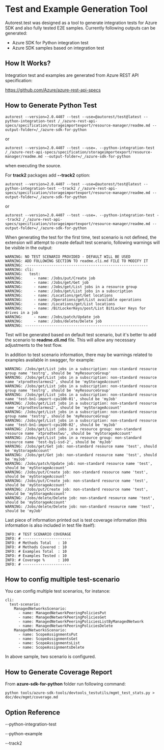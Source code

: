 # Test and Example Generation Tool

Autorest.test was designed as a tool to generate integration tests for Azure SDK and also fully tested E2E samples. Currently following outputs can be generated:

- Azure SDK for Python integration test
- Azure SDK samples based on integration test

## How It Works?

Integration test and examples are generated from Azure REST API specification:

https://github.com/Azure/azure-rest-api-specs

## How to Generate Python Test

    autorest --version=2.0.4407 --test --use=@autorest/test@latest --python-integration-test /_/azure-rest-api-specs/specification/storageimportexport/resource-manager/readme.md --output-folder=/_/azure-sdk-for-python

or

    autorest --version=2.0.4407 --test --use=. --python-integration-test /_/azure-rest-api-specs/specification/storageimportexport/resource-manager/readme.md --output-folder=/_/azure-sdk-for-python

when executing the source.

For **track2** packages add **--track2** option:

    autorest --version=2.0.4407 --test --use=@autorest/test@latest --python-integration-test --track2 /_/azure-rest-api-specs/specification/storageimportexport/resource-manager/readme.md --output-folder=/_/azure-sdk-for-python

or

    autorest --version=2.0.4407 --test --use=. --python-integration-test --track2 /_/azure-rest-api-specs/specification/storageimportexport/resource-manager/readme.md --output-folder=/_/azure-sdk-for-python

When generating the test for the first time, test scenario is not defined, the extension will attempt to create default test scenario, following warnings will be visible in the output:

    WARNING: NO TEST SCENARIO PROVIDED - DEFAULT WILL BE USED
    WARNING: ADD FOLLOWING SECTION TO readme.cli.md FILE TO MODIFY IT
    WARNING: --------------------------------------------------------
    WARNING: cli:
    WARNING:   test:
    WARNING:     - name: /Jobs/put/Create job
    WARNING:     - name: /Jobs/get/Get job
    WARNING:     - name: /Jobs/get/List jobs in a resource group
    WARNING:     - name: /Jobs/get/List jobs in a subscription
    WARNING:     - name: /Locations/get/Get locations
    WARNING:     - name: /Operations/get/List available operations
    WARNING:     - name: /Locations/get/List locations
    WARNING:     - name: /BitLockerKeys/post/List BitLocker Keys for drives in a job
    WARNING:     - name: /Jobs/patch/Update job
    WARNING:     - name: /Jobs/delete/Delete job
    WARNING: --------------------------------------------------------

Test will be generated based on default test scenario, but it's better to add the scenario to **readme.cli.md** file.
This will allow any necessary adjustments to the test flow. 

In addition to test scenario information, there may be warnings related to examples available in swagger, for example:

    WARNING: /Jobs/get/List jobs in a subscription: non-standard resource group name 'testrg', should be 'myResourceGroup'
    WARNING: /Jobs/get/List jobs in a subscription: non-standard resource name 'xtprodtestarmos2', should be 'myStorageAccount'
    WARNING: /Jobs/get/List jobs in a subscription: non-standard resource group name 'testrg', should be 'myResourceGroup'
    WARNING: /Jobs/get/List jobs in a subscription: non-standard resource name 'test-bn1-import-cpu100-01', should be 'myJob'
    WARNING: /Jobs/get/List jobs in a subscription: non-standard resource name 'xtprodtestarmos2', should be 'myStorageAccount'
    WARNING: /Jobs/get/List jobs in a subscription: non-standard resource group name 'testrg', should be 'myResourceGroup'
    WARNING: /Jobs/get/List jobs in a subscription: non-standard resource name 'test-bn1-import-cpu100-02', should be 'myJob'
    WARNING: /Jobs/get/List jobs in a resource group: non-standard resource name 'xtprodtestwu', should be 'myStorageAccount'
    WARNING: /Jobs/get/List jobs in a resource group: non-standard resource name 'test-by1-ssd-2', should be 'myJob'
    WARNING: /Jobs/get/Get job: non-standard resource name 'test', should be 'myStorageAccount'
    WARNING: /Jobs/get/Get job: non-standard resource name 'test', should be 'myJob'
    WARNING: /Jobs/patch/Update job: non-standard resource name 'test', should be 'myStorageAccount'
    WARNING: /Jobs/put/Create job: non-standard resource name 'test', should be 'myStorageAccount'
    WARNING: /Jobs/put/Create job: non-standard resource name 'test', should be 'myStorageAccount'
    WARNING: /Jobs/put/Create job: non-standard resource name 'test', should be 'myStorageAccount'
    WARNING: /Jobs/delete/Delete job: non-standard resource name 'test', should be 'myStorageAccount'
    WARNING: /Jobs/delete/Delete job: non-standard resource name 'test', should be 'myJob'

Last piece of information printed out is test coverage information (this information is also included in test file itself):

    INFO: # TEST SCENARIO COVERAGE
    INFO: # ----------------------
    INFO: # Methods Total   : 10
    INFO: # Methods Covered : 10
    INFO: # Examples Total  : 10
    INFO: # Examples Tested : 10
    INFO: # Coverage %      : 100
    INFO: # ----------------------


## How to config multiple test-scenario

You can config multiple test scenarios, for instance:
~~~ (json)
cli:
  test-scenario:
    ManagedNetworksScenario:
      - name: ManagedNetworkPeeringPoliciesPut
      - name: ManagedNetworkPeeringPoliciesGet
      - name: ManagedNetworkPeeringPoliciesListByManagedNetwork
      - name: ManagedNetworkPeeringPoliciesDelete
    ManagedNetworksScenario:
      - name: ScopeAssignmentsPut
      - name: ScopeAssignmentsGet
      - name: ScopeAssignmentsList
      - name: ScopeAssignmentsDelete
~~~
In above sample, two scenario is configured.

## How to Generate Coverage Report

From **azure-sdk-for-python** folder run following command:

    python tools/azure-sdk-tools/devtools_testutils/mgmt_test_stats.py > doc/dev/mgmt/coverage.md 
    
## Option Reference

--python-integration-test

--python-example

--track2
